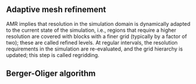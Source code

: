## Adaptive mesh refinement

AMR implies that resolution in the simulation domain is dynamically adapted to the current state of the simulation, i.e., regions that require a higher resolution are covered with blocks with a finer grid (typically by a factor of two); these are called refined levels. At regular intervals, the resolution requirements in the simulation are re-evaluated, and the grid hierarchy is updated; this step is called regridding.

## Berger-Oliger algorithm

